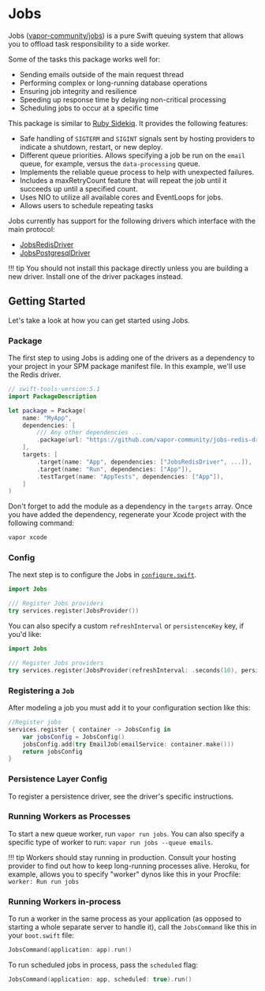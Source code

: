 # Jobs

Jobs ([vapor-community/jobs](https://github.com/vapor/jobs)) is a pure Swift queuing system that allows you to offload task responsibility to a side worker. 

Some of the tasks this package works well for:

- Sending emails outside of the main request thread
- Performing complex or long-running database operations 
- Ensuring job integrity and resilience 
- Speeding up response time by delaying non-critical processing
- Scheduling jobs to occur at a specific time

This package is similar to [Ruby Sidekiq](https://github.com/mperham/sidekiq). It provides the following features:

- Safe handling of `SIGTERM` and `SIGINT` signals sent by hosting providers to indicate a shutdown, restart, or new deploy.
- Different queue priorities. Allows specifying a job be run on the `email` queue, for example, versus the `data-processing` queue.
- Implements the reliable queue process to help with unexpected failures.
- Includes a maxRetryCount feature that will repeat the job until it succeeds up until a specified count.
- Uses NIO to utilize all available cores and EventLoops for jobs.
- Allows users to schedule repeating tasks

Jobs currently has support for the following drivers which interface with the main protocol:

- [JobsRedisDriver](https://github.com/vapor/jobs-redis-driver)
- [JobsPostgresqlDriver](https://github.com/vapor-community/jobs-postgresql-driver)

!!! tip
    You should not install this package directly unless you are building a new driver. Install one of the driver packages instead. 

## Getting Started

Let's take a look at how you can get started using Jobs.

### Package

The first step to using Jobs is adding one of the drivers as a dependency to your project in your SPM package manifest file. In this example, we'll use the Redis driver. 

```swift
// swift-tools-version:5.1
import PackageDescription

let package = Package(
    name: "MyApp",
    dependencies: [
        /// Any other dependencies ...
        .package(url: "https://github.com/vapor-community/jobs-redis-driver.git", from: "1.0.0"),
    ],
    targets: [
        .target(name: "App", dependencies: ["JobsRedisDriver", ...]),
        .target(name: "Run", dependencies: ["App"]),
        .testTarget(name: "AppTests", dependencies: ["App"]),
    ]
)
```

Don't forget to add the module as a dependency in the `targets` array. Once you have added the dependency, regenerate your Xcode project with the following command:

```sh
vapor xcode
```

### Config

The next step is to configure the Jobs in [`configure.swift`](../getting-started/structure.md#configureswift).

```swift
import Jobs

/// Register Jobs providers
try services.register(JobsProvider())
```

You can also specify a custom `refreshInterval` or `persistenceKey` key, if you'd like:

```swift
import Jobs

/// Register Jobs providers
try services.register(JobsProvider(refreshInterval: .seconds(10), persistenceKey: "custom_key", commandKey: "queues"))
```

### Registering a `Job`

After modeling a job you must add it to your configuration section like this:

```swift
//Register jobs
services.register { container -> JobsConfig in
    var jobsConfig = JobsConfig()
    jobsConfig.add(try EmailJob(emailService: container.make()))
    return jobsConfig
}
```

### Persistence Layer Config

To register a persistence driver, see the driver's specific instructions. 

### Running Workers as Processes

To start a new queue worker, run `vapor run jobs`. You can also specify a specific type of worker to run: `vapor run jobs --queue emails`.

!!! tip
    Workers should stay running in production. Consult your hosting provider to find out how to keep long-running processes alive. Heroku, for example, allows you to specify "worker" dynos like this in your Procfile: `worker: Run run jobs`

### Running Workers in-process

To run a worker in the same process as your application (as opposed to starting a whole separate server to handle it), call the `JobsCommand` like this in your `boot.swift` file:

```swift
JobsCommand(application: app).run()
```

To run scheduled jobs in process, pass the `scheduled` flag:

```swift
JobsCommand(application: app, scheduled: true).run()
```
